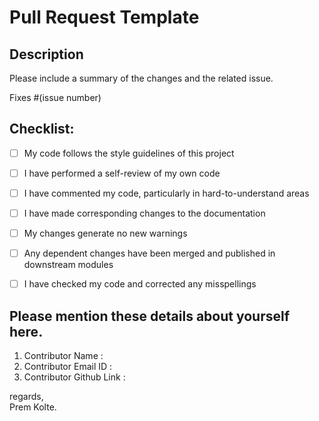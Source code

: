 # Pull Request Template

## Description

Please include a summary of the changes and the related issue.

Fixes #(issue number)

## Checklist:

- [ ] My code follows the style guidelines of this project
- [ ] I have performed a self-review of my own code
- [ ] I have commented my code, particularly in hard-to-understand areas
- [ ] I have made corresponding changes to the documentation
- [ ] My changes generate no new warnings
- [ ] Any dependent changes have been merged and published in downstream modules
- [ ] I have checked my code and corrected any misspellings


## Please mention these details about yourself here.
1) Contributor Name :
2) Contributor Email ID :
3) Contributor Github Link :

regards, <br>
Prem Kolte.
